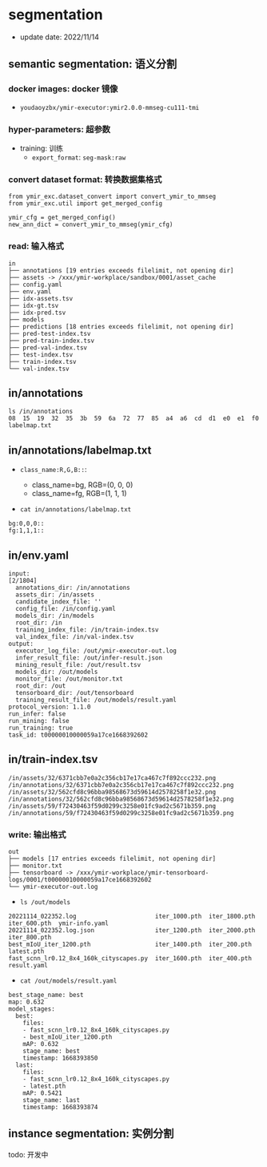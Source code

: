 # segmentation

- update date: 2022/11/14

## semantic segmentation: 语义分割

### docker images: docker 镜像

- `youdaoyzbx/ymir-executor:ymir2.0.0-mmseg-cu111-tmi`

### hyper-parameters: 超参数

- training: 训练
    - `export_format`: `seg-mask:raw`

### convert dataset format: 转换数据集格式

```
from ymir_exc.dataset_convert import convert_ymir_to_mmseg
from ymir_exc.util import get_merged_config

ymir_cfg = get_merged_config()
new_ann_dict = convert_ymir_to_mmseg(ymir_cfg)
```

### read: 输入格式

```
in
├── annotations [19 entries exceeds filelimit, not opening dir]
├── assets -> /xxx/ymir-workplace/sandbox/0001/asset_cache
├── config.yaml
├── env.yaml
├── idx-assets.tsv
├── idx-gt.tsv
├── idx-pred.tsv
├── models
├── predictions [18 entries exceeds filelimit, not opening dir]
├── pred-test-index.tsv
├── pred-train-index.tsv
├── pred-val-index.tsv
├── test-index.tsv
├── train-index.tsv
└── val-index.tsv
```

## in/annotations
```
ls /in/annotations
08  15  19  32  35  3b  59  6a  72  77  85  a4  a6  cd  d1  e0  e1  f0  labelmap.txt
```

## in/annotations/labelmap.txt

- `class_name:R,G,B::`:
    - class_name=bg, RGB=(0, 0, 0)
    - class_name=fg, RGB=(1, 1, 1)

- `cat in/annotations/labelmap.txt`
```
bg:0,0,0::
fg:1,1,1::
```

## in/env.yaml
```
input:                                                                                            [2/1804]
  annotations_dir: /in/annotations
  assets_dir: /in/assets
  candidate_index_file: ''
  config_file: /in/config.yaml
  models_dir: /in/models
  root_dir: /in
  training_index_file: /in/train-index.tsv
  val_index_file: /in/val-index.tsv
output:
  executor_log_file: /out/ymir-executor-out.log
  infer_result_file: /out/infer-result.json
  mining_result_file: /out/result.tsv
  models_dir: /out/models
  monitor_file: /out/monitor.txt
  root_dir: /out
  tensorboard_dir: /out/tensorboard
  training_result_file: /out/models/result.yaml
protocol_version: 1.1.0
run_infer: false
run_mining: false
run_training: true
task_id: t00000010000059a17ce1668392602
```

## in/train-index.tsv
```
/in/assets/32/6371cbb7e0a2c356cb17e17ca467c7f892ccc232.png      /in/annotations/32/6371cbb7e0a2c356cb17e17ca467c7f892ccc232.png
/in/assets/32/562cfd8c96bba98568673d59614d2578258f1e32.png      /in/annotations/32/562cfd8c96bba98568673d59614d2578258f1e32.png
/in/assets/59/f72430463f59d0299c3258e01fc9ad2c5671b359.png      /in/annotations/59/f72430463f59d0299c3258e01fc9ad2c5671b359.png
```

### write: 输出格式
```
out
├── models [17 entries exceeds filelimit, not opening dir]
├── monitor.txt
├── tensorboard -> /xxx/ymir-workplace/ymir-tensorboard-logs/0001/t00000010000059a17ce1668392602
└── ymir-executor-out.log
```

- `ls /out/models`
```
20221114_022352.log                      iter_1000.pth  iter_1800.pth  iter_600.pth  ymir-info.yaml
20221114_022352.log.json                 iter_1200.pth  iter_2000.pth  iter_800.pth
best_mIoU_iter_1200.pth                  iter_1400.pth  iter_200.pth   latest.pth
fast_scnn_lr0.12_8x4_160k_cityscapes.py  iter_1600.pth  iter_400.pth   result.yaml
```

- `cat /out/models/result.yaml`
```
best_stage_name: best
map: 0.632
model_stages:
  best:
    files:
    - fast_scnn_lr0.12_8x4_160k_cityscapes.py
    - best_mIoU_iter_1200.pth
    mAP: 0.632
    stage_name: best
    timestamp: 1668393850
  last:
    files:
    - fast_scnn_lr0.12_8x4_160k_cityscapes.py
    - latest.pth
    mAP: 0.5421
    stage_name: last
    timestamp: 1668393874
```

## instance segmentation: 实例分割
todo: 开发中
